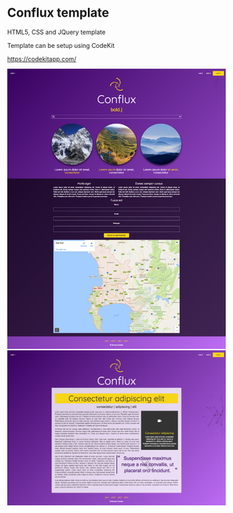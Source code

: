 # Conflux template

HTML5, CSS and JQuery template

Template can be setup using CodeKit

https://codekitapp.com/

<img src="https://github.com/bronsondunbar/conflux-template/blob/master/screenshot.png" />

<img src="https://github.com/bronsondunbar/conflux-template/blob/master/screenshot-2.png" />
